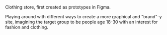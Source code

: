 Clothing store, first created as prototypes in Figma.

Playing around with different ways to create a more graphical and "brand"-y site, imagining the target group to be people age 18-30 with an interest for fashion and clothing. 